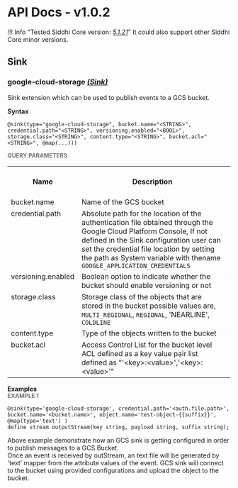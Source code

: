 # API Docs - v1.0.2

!!! Info "Tested Siddhi Core version: *<a target="_blank" href="http://siddhi.io/en/v5.1/docs/query-guide/">5.1.21</a>*"
    It could also support other Siddhi Core minor versions.

## Sink

### google-cloud-storage *<a target="_blank" href="http://siddhi.io/en/v5.1/docs/query-guide/#sink">(Sink)</a>*
<p></p>
<p style="word-wrap: break-word;margin: 0;">Sink extension which can be used to publish events to a GCS bucket.</p>
<p></p>
<span id="syntax" class="md-typeset" style="display: block; font-weight: bold;">Syntax</span>

```
@sink(type="google-cloud-storage", bucket.name="<STRING>", credential.path="<STRING>", versioning.enabled="<BOOL>", storage.class="<STRING>", content.type="<STRING>", bucket.acl="<STRING>", @map(...)))
```

<span id="query-parameters" class="md-typeset" style="display: block; color: rgba(0, 0, 0, 0.54); font-size: 12.8px; font-weight: bold;">QUERY PARAMETERS</span>
<table>
    <tr>
        <th>Name</th>
        <th style="min-width: 20em">Description</th>
        <th>Default Value</th>
        <th>Possible Data Types</th>
        <th>Optional</th>
        <th>Dynamic</th>
    </tr>
    <tr>
        <td style="vertical-align: top">bucket.name</td>
        <td style="vertical-align: top; word-wrap: break-word"><p style="word-wrap: break-word;margin: 0;">Name of the GCS bucket</p></td>
        <td style="vertical-align: top"></td>
        <td style="vertical-align: top">STRING</td>
        <td style="vertical-align: top">No</td>
        <td style="vertical-align: top">No</td>
    </tr>
    <tr>
        <td style="vertical-align: top">credential.path</td>
        <td style="vertical-align: top; word-wrap: break-word"><p style="word-wrap: break-word;margin: 0;">Absolute path for the location of the authentication file obtained through the Google Cloud Platform Console, If not defined in the Sink configuration user can set the credential file location by setting the path as System variable with thename <code>GOOGLE_APPLICATION_CREDENTIALS</code></p></td>
        <td style="vertical-align: top">EMPTY_STRING</td>
        <td style="vertical-align: top">STRING</td>
        <td style="vertical-align: top">Yes</td>
        <td style="vertical-align: top">No</td>
    </tr>
    <tr>
        <td style="vertical-align: top">versioning.enabled</td>
        <td style="vertical-align: top; word-wrap: break-word"><p style="word-wrap: break-word;margin: 0;">Boolean option to indicate whether the bucket should enable versioning or not</p></td>
        <td style="vertical-align: top">false</td>
        <td style="vertical-align: top">BOOL</td>
        <td style="vertical-align: top">Yes</td>
        <td style="vertical-align: top">No</td>
    </tr>
    <tr>
        <td style="vertical-align: top">storage.class</td>
        <td style="vertical-align: top; word-wrap: break-word"><p style="word-wrap: break-word;margin: 0;">Storage class of the objects that are stored in the bucket possible values are, <code>MULTI_REGIONAL</code>, <code>REGIONAL</code>, 'NEARLINE', <code>COLDLINE</code></p></td>
        <td style="vertical-align: top"></td>
        <td style="vertical-align: top">STRING</td>
        <td style="vertical-align: top">No</td>
        <td style="vertical-align: top">No</td>
    </tr>
    <tr>
        <td style="vertical-align: top">content.type</td>
        <td style="vertical-align: top; word-wrap: break-word"><p style="word-wrap: break-word;margin: 0;">Type of the objects written to the bucket</p></td>
        <td style="vertical-align: top">text/plain</td>
        <td style="vertical-align: top">STRING</td>
        <td style="vertical-align: top">Yes</td>
        <td style="vertical-align: top">No</td>
    </tr>
    <tr>
        <td style="vertical-align: top">bucket.acl</td>
        <td style="vertical-align: top; word-wrap: break-word"><p style="word-wrap: break-word;margin: 0;">Access Control List for the bucket level ACL defined as a key value pair list defined as "'&lt;key&gt;:&lt;value&gt;','&lt;key&gt;:&lt;value&gt;'"</p></td>
        <td style="vertical-align: top">EMPTY_STRING</td>
        <td style="vertical-align: top">STRING</td>
        <td style="vertical-align: top">Yes</td>
        <td style="vertical-align: top">No</td>
    </tr>
</table>

<span id="examples" class="md-typeset" style="display: block; font-weight: bold;">Examples</span>
<span id="example-1" class="md-typeset" style="display: block; color: rgba(0, 0, 0, 0.54); font-size: 12.8px; font-weight: bold;">EXAMPLE 1</span>
```
@sink(type='google-cloud-storage', credential.path='<auth.file.path>', bucket.name='<bucket.name>', object.name='test-object-{{suffix}}',  @map(type='text') ) 
define stream outputStream(key string, payload string, suffix string);
```
<p></p>
<p style="word-wrap: break-word;margin: 0;">Above example demonstrate how an GCS sink is getting configured in order to publish messages to a GCS Bucket.<br>Once an event is received by outStream, an text file will be generated by 'text' mapper from the attribute values of the event. GCS sink will connect to the bucket using provided configurations and upload the object to the bucket.<br></p>
<p></p>
